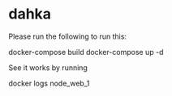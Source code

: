 # dahka

Please run the following to run this:

docker-compose build
docker-compose  up -d

See it works by running

docker logs node_web_1

